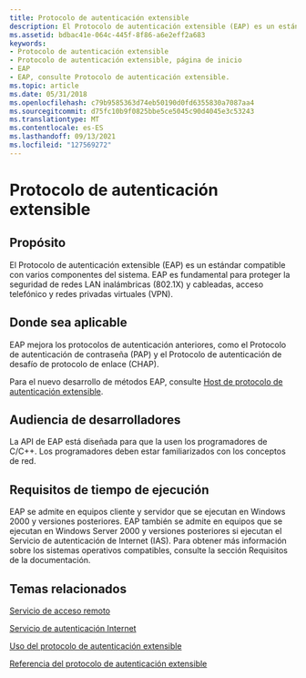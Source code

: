 ```yaml
---
title: Protocolo de autenticación extensible
description: El Protocolo de autenticación extensible (EAP) es un estándar compatible con varios componentes del sistema. EAP es fundamental para proteger la seguridad de redes LAN inalámbricas (802.1X) y cableadas, acceso telefónico y redes privadas virtuales (VPN).
ms.assetid: bdbac41e-064c-445f-8f86-a6e2eff2a683
keywords:
- Protocolo de autenticación extensible
- Protocolo de autenticación extensible, página de inicio
- EAP
- EAP, consulte Protocolo de autenticación extensible.
ms.topic: article
ms.date: 05/31/2018
ms.openlocfilehash: c79b9585363d74eb50190d0fd6355830a7087aa4
ms.sourcegitcommit: d75fc10b9f0825bbe5ce5045c90d4045e3c53243
ms.translationtype: MT
ms.contentlocale: es-ES
ms.lasthandoff: 09/13/2021
ms.locfileid: "127569272"
---
```

# <a name="extensible-authentication-protocol"></a>Protocolo de autenticación extensible

## <a name="purpose"></a>Propósito

El Protocolo de autenticación extensible (EAP) es un estándar compatible con varios componentes del sistema. EAP es fundamental para proteger la seguridad de redes LAN inalámbricas (802.1X) y cableadas, acceso telefónico y redes privadas virtuales (VPN).

## <a name="where-applicable"></a>Donde sea aplicable

EAP mejora los protocolos de autenticación anteriores, como el Protocolo de autenticación de contraseña (PAP) y el Protocolo de autenticación de desafío de protocolo de enlace (CHAP).

Para el nuevo desarrollo de métodos EAP, consulte [Host de protocolo de autenticación extensible](../eaphost/portal.md).

## <a name="developer-audience"></a>Audiencia de desarrolladores

La API de EAP está diseñada para que la usen los programadores de C/C++. Los programadores deben estar familiarizados con los conceptos de red.

## <a name="run-time-requirements"></a>Requisitos de tiempo de ejecución

EAP se admite en equipos cliente y servidor que se ejecutan en Windows 2000 y versiones posteriores. EAP también se admite en equipos que se ejecutan en Windows Server 2000 y versiones posteriores si ejecutan el Servicio de autenticación de Internet (IAS). Para obtener más información sobre los sistemas operativos compatibles, consulte la sección Requisitos de la documentación.

## <a name="related-topics"></a>Temas relacionados

<dl> <dt>


</dt> <dt>

[Servicio de acceso remoto](/windows/desktop/RRAS/remote-access-start-page)
</dt> <dt>


</dt> <dt>

[Servicio de autenticación Internet](/windows/desktop/Nps/ias-extensions)
</dt> <dt>


</dt> <dt>

[Uso del protocolo de autenticación extensible](about-extenstible-authentication-protocol-and-eaphhost.md)
</dt> <dt>


</dt> <dt>

[Referencia del protocolo de autenticación extensible](extensible-authentication-protocol-reference.md)
</dt> </dl>

 

 